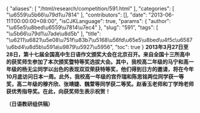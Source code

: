 {
    "aliases": [
        "/html/research/competition/591.html"
    ],
    "categories": [
        "\u6559\u5b66\u79d1\u7814"
    ],
    "contributors": [],
    "date": "2013-06-11T00:00:00+08:00",
    "isCJKLanguage": true,
    "params": {
        "author": "\u65e5\u8bed\u6559\u7814\u7ec4"
    },
    "slug": "591",
    "tags": [
        "\u5b66\u79d1\u7ade\u8d5b"
    ],
    "title": "\u6211\u6821\u5e08\u751f\u83b7\u5168\u56fd\u65e5\u8bed\u4f5c\u6587\u6bd4\u8d5b\u591a\u9879\u5927\u5956",
    "toc": true
}
**2013年3月27日至28日，第十七届全国高中生日语作文颁奖大会在北京召开。来自全国十三所高中的获奖师生参加了本次颁奖暨特等奖选拔大会。其中，我校高二年级的马宁和高一年级的杨无尘同学以出色的表现双双荣获特等奖，他们得到日方的邀请，将在今年10月底访问日本一周。此外，我校高一年级的宫乔瑞和陈思铭两位同学获一等奖，高二年级的穆齐欣、张靖婕、魏萱等同学获二等奖。赵香玉老师和丁学玲老师获优秀指导奖。在此，向获奖师生表示祝贺！**

**（日语教研组供稿）**

